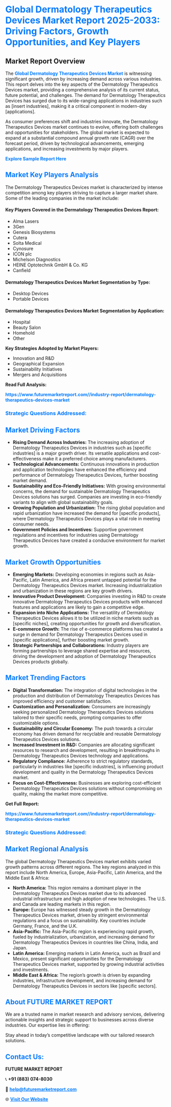 <h1 style="color: #007BFF;">Global Dermatology Therapeutics Devices Market Report 2025-2033: Driving Factors, Growth Opportunities, and Key Players</h1>

<section id="overview">
<h2>Market Report Overview</h2>
<p>The <a href="https://www.futuremarketreport.com//industry-report/dermatology-therapeutics-devices-market" style="color: #007BFF; text-decoration: none;"><strong>Global Dermatology Therapeutics Devices Market</strong></a> is witnessing significant growth, driven by increasing demand across various industries. This report delves into the key aspects of the Dermatology Therapeutics Devices market, providing a comprehensive analysis of its current status, future potential, and challenges. The demand for Dermatology Therapeutics Devices has surged due to its wide-ranging applications in industries such as [insert industries], making it a critical component in modern-day [applications].</p>
<p>As consumer preferences shift and industries innovate, the Dermatology Therapeutics Devices market continues to evolve, offering both challenges and opportunities for stakeholders. The global market is expected to expand at a substantial compound annual growth rate (CAGR) over the forecast period, driven by technological advancements, emerging applications, and increasing investments by major players.</p>
</section>

<section id="overview">
<p><a href="https://www.futuremarketreport.com//request-sample/reportId=64801" style="color: #007BFF; text-decoration: none;"><strong>Explore Sample Report Here</strong></a></p>
</section>

<section id="key-players">
<h2 style="color: #007BFF;">Market Key Players Analysis</h2>
<p>The Dermatology Therapeutics Devices market is characterized by intense competition among key players striving to capture a larger market share. Some of the leading companies in the market include:</p>
<h4>Key Players Covered in the Dermatology Therapeutics Devices Report:</h4>
<ul><li>Alma Lasers</li><li>3Gen</li><li>Genesis Biosystems</li><li>Cutera</li><li>Solta Medical</li><li>Cynosure</li><li>ICON plc</li><li>Michelson Diagnostics</li><li>HEINE Optotechnik GmbH &amp; Co. KG</li><li>Canfield</li></ul>
<h4>Dermatology Therapeutics Devices Market Segmentation by Type:</h4>
<ul><li>Desktop Devices</li><li>Portable Devices</li></ul>

<h4>Dermatology Therapeutics Devices Market Segmentation by Application:</h4>
<ul><li>Hospital</li><li>Beauty Salon</li><li>Homehold</li><li>Other</li></ul>
<p><strong>Key Strategies Adopted by Market Players:</strong></p>
<ul>
<li>Innovation and R&D</li>
<li>Geographical Expansion</li>
<li>Sustainability Initiatives</li>
<li>Mergers and Acquisitions</li>
</ul>
</section>

<section>
<p><strong>Read Full Analysis: </strong></p><a href="https://www.futuremarketreport.com//industry-report/dermatology-therapeutics-devices-market" style="color: #007BFF; text-decoration: none;"><strong>https://www.futuremarketreport.com//industry-report/dermatology-therapeutics-devices-market</strong></a>
<h3 style="color: #007BFF;">Strategic Questions Addressed:</h3>
</section>

<section id="driving-factors">
<h2 style="color: #007BFF;">Market Driving Factors</h2>
<ul>
<li><strong>Rising Demand Across Industries:</strong> The increasing adoption of Dermatology Therapeutics Devices in industries such as [specific industries] is a major growth driver. Its versatile applications and cost-effectiveness make it a preferred choice among manufacturers.</li>
<li><strong>Technological Advancements:</strong> Continuous innovations in production and application technologies have enhanced the efficiency and performance of Dermatology Therapeutics Devices, further boosting market demand.</li>
<li><strong>Sustainability and Eco-Friendly Initiatives:</strong> With growing environmental concerns, the demand for sustainable Dermatology Therapeutics Devices solutions has surged. Companies are investing in eco-friendly variants to align with global sustainability goals.</li>
<li><strong>Growing Population and Urbanization:</strong> The rising global population and rapid urbanization have increased the demand for [specific products], where Dermatology Therapeutics Devices plays a vital role in meeting consumer needs.</li>
<li><strong>Government Policies and Incentives:</strong> Supportive government regulations and incentives for industries using Dermatology Therapeutics Devices have created a conducive environment for market growth.</li>
</ul>
</section>

<section id="growth-opportunities">
<h2 style="color: #007BFF;">Market Growth Opportunities</h2>
<ul>
<li><strong>Emerging Markets:</strong> Developing economies in regions such as Asia-Pacific, Latin America, and Africa present untapped potential for the Dermatology Therapeutics Devices market. Increasing industrialization and urbanization in these regions are key growth drivers.</li>
<li><strong>Innovative Product Development:</strong> Companies investing in R&D to create innovative Dermatology Therapeutics Devices products with enhanced features and applications are likely to gain a competitive edge.</li>
<li><strong>Expansion into Niche Applications:</strong> The versatility of Dermatology Therapeutics Devices allows it to be utilized in niche markets such as [specific niches], creating opportunities for growth and diversification.</li>
<li><strong>E-commerce Growth:</strong> The rise of e-commerce platforms has created a surge in demand for Dermatology Therapeutics Devices used in [specific applications], further boosting market growth.</li>
<li><strong>Strategic Partnerships and Collaborations:</strong> Industry players are forming partnerships to leverage shared expertise and resources, driving the development and adoption of Dermatology Therapeutics Devices products globally.</li>
</ul>
</section>

<section id="trending-factors">
<h2 style="color: #007BFF;">Market Trending Factors</h2>
<ul>
<li><strong>Digital Transformation:</strong> The integration of digital technologies in the production and distribution of Dermatology Therapeutics Devices has improved efficiency and customer satisfaction.</li>
<li><strong>Customization and Personalization:</strong> Consumers are increasingly seeking personalized Dermatology Therapeutics Devices solutions tailored to their specific needs, prompting companies to offer customizable options.</li>
<li><strong>Sustainability and Circular Economy:</strong> The push towards a circular economy has driven demand for recyclable and reusable Dermatology Therapeutics Devices solutions.</li>
<li><strong>Increased Investment in R&D:</strong> Companies are allocating significant resources to research and development, resulting in breakthroughs in Dermatology Therapeutics Devices technology and applications.</li>
<li><strong>Regulatory Compliance:</strong> Adherence to strict regulatory standards, particularly in industries like [specific industries], is influencing product development and quality in the Dermatology Therapeutics Devices market.</li>
<li><strong>Focus on Cost-Effectiveness:</strong> Businesses are exploring cost-efficient Dermatology Therapeutics Devices solutions without compromising on quality, making the market more competitive.</li>
</ul>
</section>

<section>
<p><strong>Get Full Report: </strong></p><a href="https://www.futuremarketreport.com//industry-report/dermatology-therapeutics-devices-market" style="color: #007BFF; text-decoration: none;"><strong>https://www.futuremarketreport.com//industry-report/dermatology-therapeutics-devices-market</strong></a>
<h3 style="color: #007BFF;">Strategic Questions Addressed:</h3>
</section>


<section id="regional-analysis">
<h2 style="color: #007BFF;">Market Regional Analysis</h2>
<p>The global Dermatology Therapeutics Devices market exhibits varied growth patterns across different regions. The key regions analyzed in this report include North America, Europe, Asia-Pacific, Latin America, and the Middle East & Africa:</p>
<ul>
<li><strong>North America:</strong> This region remains a dominant player in the Dermatology Therapeutics Devices market due to its advanced industrial infrastructure and high adoption of new technologies. The U.S. and Canada are leading markets in this region.</li>
<li><strong>Europe:</strong> Europe has witnessed steady growth in the Dermatology Therapeutics Devices market, driven by stringent environmental regulations and a focus on sustainability. Key countries include Germany, France, and the U.K.</li>
<li><strong>Asia-Pacific:</strong> The Asia-Pacific region is experiencing rapid growth, fueled by industrialization, urbanization, and increasing demand for Dermatology Therapeutics Devices in countries like China, India, and Japan.</li>
<li><strong>Latin America:</strong> Emerging markets in Latin America, such as Brazil and Mexico, present significant opportunities for the Dermatology Therapeutics Devices market, supported by growing industrial activities and investments.</li>
<li><strong>Middle East & Africa:</strong> The region’s growth is driven by expanding industries, infrastructure development, and increasing demand for Dermatology Therapeutics Devices in sectors like [specific sectors].</li>
</ul>
</section>

<footer>
<h2 style="color: #007BFF;">About FUTURE MARKET REPORT</h2>
<p>We are a trusted name in market research and advisory services, delivering actionable insights and strategic support to businesses across diverse industries. Our expertise lies in offering:</p>

<p>Stay ahead in today’s competitive landscape with our tailored research solutions.</p>

<h2 style="color: #007BFF;">Contact Us:</h2>
<p><strong>FUTURE MARKET REPORT</strong></p>
<p>📞 <strong>+91 (883) 074-8030</strong></p>
<p>📧 <strong><a href="mailto:help@futuremarketreport.com" style="color: #007BFF;">help@futuremarketreport.com</a></strong></p>
<p>🌐 <strong><a href="https://www.futuremarketreport.com/" style="color: #007BFF;">Visit Our Website</a></strong></p>
</footer>